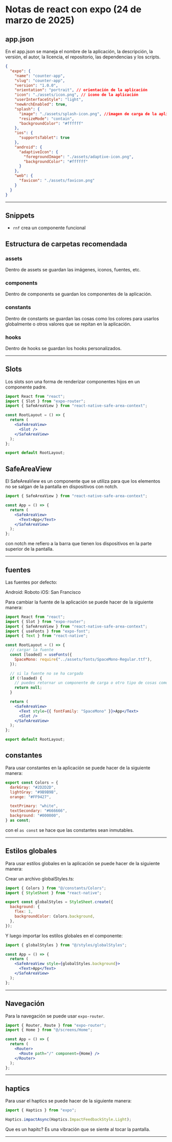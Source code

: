 # Notas de react con expo (24 de marzo de 2025)

## app.json

En el app.json se maneja el nombre de la aplicación, la descripción, la versión, el autor, la licencia, el repositorio, las dependencias y los scripts.

```json
{
  "expo": {
    "name": "counter-app",
    "slug": "counter-app",
    "version": "1.0.0",
    "orientation": "portrait", // orientación de la aplicación
    "icon": "./assets/icon.png", // icono de la aplicación
    "userInterfaceStyle": "light",
    "newArchEnabled": true,
    "splash": {
      "image": "./assets/splash-icon.png", //imagen de carga de la aplicación
      "resizeMode": "contain",
      "backgroundColor": "#ffffff"
    },
    "ios": {
      "supportsTablet": true
    },
    "android": {
      "adaptiveIcon": {
        "foregroundImage": "./assets/adaptive-icon.png",
        "backgroundColor": "#ffffff"
      }
    },
    "web": {
      "favicon": "./assets/favicon.png"
    }
  }
}
```

---

## Snippets

- `rnf` crea un componente funcional

## Estructura de carpetas recomendada

### assets

Dentro de assets se guardan las imágenes, iconos, fuentes, etc.

### components

Dentro de components se guardan los componentes de la aplicación.

### constants

Dentro de constants se guardan las cosas como los colores para usarlos globalmente o otros valores que se repitan en la aplicación.

### hooks

Dentro de hooks se guardan los hooks personalizados.

---

## Slots

Los slots son una forma de renderizar componentes hijos en un componente padre.

```jsx
import React from "react";
import { Slot } from "expo-router";
import { SafeAreaView } from "react-native-safe-area-context";

const RootLayout = () => {
  return (
    <SafeAreaView>
      <Slot />
    </SafeAreaView>
  );
};

export default RootLayout;
```

## SafeAreaView

El SafeAreaView es un componente que se utiliza para que los elementos no se salgan de la pantalla en dispositivos con notch.

```jsx
import { SafeAreaView } from "react-native-safe-area-context";

const App = () => {
  return (
    <SafeAreaView>
      <Text>App</Text>
    </SafeAreaView>
  );
};
```

con notch me refiero a la barra que tienen los dispositivos en la parte superior de la pantalla.

---

## fuentes

Las fuentes por defecto:

Android: Roboto
iOS: San Francisco

Para cambiar la fuente de la aplicación se puede hacer de la siguiente manera:

```jsx
import React from "react";
import { Slot } from "expo-router";
import { SafeAreaView } from "react-native-safe-area-context";
import { useFonts } from "expo-font";
import { Text } from "react-native";

const RootLayout = () => {
  // cargar la fuente
  const [loaded] = useFonts({
    SpaceMono: require("../assets/fonts/SpaceMono-Regular.ttf"),
  });

  // si la fuente no se ha cargado
  if (!loaded) {
    // puedes retornar un componente de carga o otro tipo de cosas como null
    return null;
  }

  return (
    <SafeAreaView>
      <Text style={{ fontFamily: "SpaceMono" }}>App</Text>
      <Slot />
    </SafeAreaView>
  );
};

export default RootLayout;
```

## constantes

Para usar constantes en la aplicación se puede hacer de la siguiente manera:

```jsx
export const Colors = {
  darkGray: "#2D2D2D",
  lightGray: "#9B9B9B",
  orange: "#FF9427",

  textPrimary: "white",
  textSecondary: "#666666",
  background: "#000000",
} as const;
```

con el `as const` se hace que las constantes sean inmutables.

---

## Estilos globales

Para usar estilos globales en la aplicación se puede hacer de la siguiente manera:

Crear un archivo globalStyles.ts:

```jsx
import { Colors } from "@/constants/Colors";
import { StyleSheet } from "react-native";

export const globalStyles = StyleSheet.create({
  background: {
    flex: 1,
    backgroundColor: Colors.background,
  },
});
```

Y luego importar los estilos globales en el componente:

```jsx
import { globalStyles } from "@/styles/globalStyles";

const App = () => {
  return (
    <SafeAreaView style={globalStyles.background}>
      <Text>App</Text>
    </SafeAreaView>
  );
};
```

---

## Navegación

Para la navegación se puede usar `expo-router`.

```jsx
import { Router, Route } from "expo-router";
import { Home } from "@/screens/Home";

const App = () => {
  return (
    <Router>
      <Route path="/" component={Home} />
    </Router>
  );
};
```

---

## haptics

Para usar el haptics se puede hacer de la siguiente manera:

```jsx
import { Haptics } from "expo";

Haptics.impactAsync(Haptics.ImpactFeedbackStyle.Light);
```

Que es un hapitc? Es una vibración que se siente al tocar la pantalla.

---

